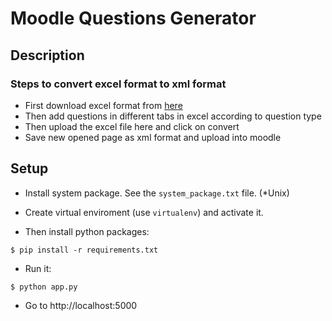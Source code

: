 Moodle Questions Generator
===================

## Description

### Steps to convert excel format to xml format

- First download excel format from <a href="/static/format/Moodle Bulk Import Format.xlsx">here</a>
- Then add questions in different tabs in excel according to question type
- Then upload the excel file here and click on convert
- Save new opened page as xml format and upload into moodle

## Setup
- Install system package. See the `system_package.txt` file. (*Unix)

- Create virtual enviroment (use `virtualenv`) and activate it.

- Then install python packages:  
```
$ pip install -r requirements.txt
```

- Run it:

```
$ python app.py
```

- Go to http://localhost:5000


